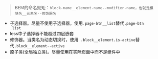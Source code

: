 > BEM的命名规矩：`block-name__element-name--modifier-name，也就是模块名__元素名--修饰器名`

- 子选择器。尽量不使用子选择器，使用`.page-btn__list`替代`.page-btn .list`
- less中子选择器不能超过四层嵌套
- 修饰器。当类名为动态切换时，使用` .block__element.is-active`替代`.block__element--active`
- 原子类(全局独立类)。尽量使用在实际页面中而不是组件中

